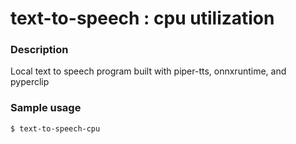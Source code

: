 # text-to-speech : cpu utilization

### Description

Local text to speech program built with piper-tts, onnxruntime, and pyperclip

### Sample usage

```bash
$ text-to-speech-cpu
```
